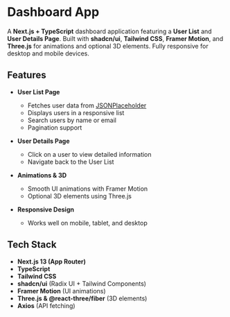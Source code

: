 # Dashboard App

A **Next.js + TypeScript** dashboard application featuring a **User List** and **User Details Page**. Built with **shadcn/ui**, **Tailwind CSS**, **Framer Motion**, and **Three.js** for animations and optional 3D elements. Fully responsive for desktop and mobile devices.

## Features

- **User List Page**

  - Fetches user data from [JSONPlaceholder](https://jsonplaceholder.typicode.com/users)
  - Displays users in a responsive list
  - Search users by name or email
  - Pagination support

- **User Details Page**

  - Click on a user to view detailed information
  - Navigate back to the User List

- **Animations & 3D**

  - Smooth UI animations with Framer Motion
  - Optional 3D elements using Three.js

- **Responsive Design**
  - Works well on mobile, tablet, and desktop

## Tech Stack

- **Next.js 13 (App Router)**
- **TypeScript**
- **Tailwind CSS**
- **shadcn/ui** (Radix UI + Tailwind Components)
- **Framer Motion** (UI animations)
- **Three.js & @react-three/fiber** (3D elements)
- **Axios** (API fetching)
